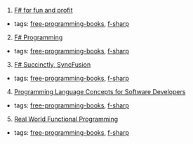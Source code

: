 1. [F# for fun and profit](https://www.gitbook.com/book/swlaschin/fsharpforfunandprofit/details)
  * tags: [free-programming-books](tags/free-programming-books.md), [f-sharp](tags/f-sharp.md)
2. [F# Programming](https://en.wikibooks.org/wiki/F_Sharp_Programming)
  * tags: [free-programming-books](tags/free-programming-books.md), [f-sharp](tags/f-sharp.md)
3. [F# Succinctly, SyncFusion](https://www.syncfusion.com/resources/techportal/ebooks/fsharp)
  * tags: [free-programming-books](tags/free-programming-books.md), [f-sharp](tags/f-sharp.md)
4. [Programming Language Concepts for Software Developers](http://www.itu.dk/courses/BPRD/E2009/plcsd-1-2.pdf)
  * tags: [free-programming-books](tags/free-programming-books.md), [f-sharp](tags/f-sharp.md)
5. [Real World Functional Programming](https://msdn.microsoft.com/en-us/library/hh314518.aspx)
  * tags: [free-programming-books](tags/free-programming-books.md), [f-sharp](tags/f-sharp.md)
